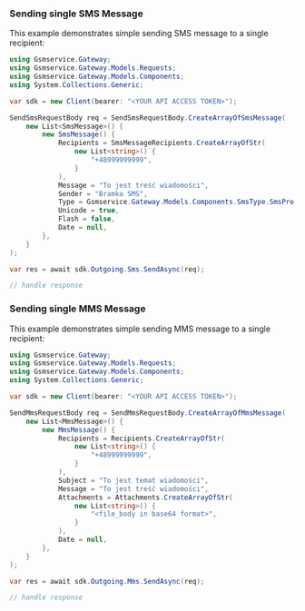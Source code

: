<!-- Start SDK Example Usage [usage] -->
### Sending single SMS Message

This example demonstrates simple sending SMS message to a single recipient:

```csharp
using Gsmservice.Gateway;
using Gsmservice.Gateway.Models.Requests;
using Gsmservice.Gateway.Models.Components;
using System.Collections.Generic;

var sdk = new Client(bearer: "<YOUR API ACCESS TOKEN>");

SendSmsRequestBody req = SendSmsRequestBody.CreateArrayOfSmsMessage(
    new List<SmsMessage>() {
        new SmsMessage() {
            Recipients = SmsMessageRecipients.CreateArrayOfStr(
                new List<string>() {
                    "+48999999999",
                }
            ),
            Message = "To jest treść wiadomości",
            Sender = "Bramka SMS",
            Type = Gsmservice.Gateway.Models.Components.SmsType.SmsPro,
            Unicode = true,
            Flash = false,
            Date = null,
        },
    }
);

var res = await sdk.Outgoing.Sms.SendAsync(req);

// handle response
```

### Sending single MMS Message

This example demonstrates simple sending MMS message to a single recipient:

```csharp
using Gsmservice.Gateway;
using Gsmservice.Gateway.Models.Requests;
using Gsmservice.Gateway.Models.Components;
using System.Collections.Generic;

var sdk = new Client(bearer: "<YOUR API ACCESS TOKEN>");

SendMmsRequestBody req = SendMmsRequestBody.CreateArrayOfMmsMessage(
    new List<MmsMessage>() {
        new MmsMessage() {
            Recipients = Recipients.CreateArrayOfStr(
                new List<string>() {
                    "+48999999999",
                }
            ),
            Subject = "To jest temat wiadomości",
            Message = "To jest treść wiadomości",
            Attachments = Attachments.CreateArrayOfStr(
                new List<string>() {
                    "<file_body in base64 format>",
                }
            ),
            Date = null,
        },
    }
);

var res = await sdk.Outgoing.Mms.SendAsync(req);

// handle response
```
<!-- End SDK Example Usage [usage] -->